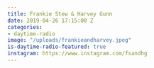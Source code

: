 ```yaml
---
title: Frankie Stew & Harvey Gunn
date: 2019-04-26 17:15:00 Z
categories:
- daytime-radio
image: "/uploads/frankieandharvey.jpeg"
is-daytime-radio-featured: true
instagram: https://www.instagram.com/fsandhg
---
```


